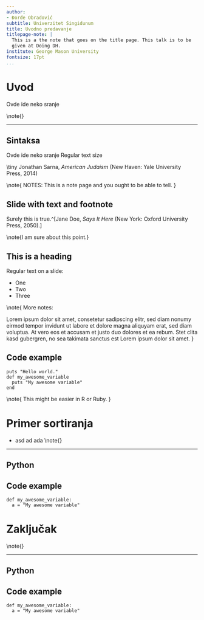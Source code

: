 ```yaml
---
author:
- Đorđe Obradović
subtitle: Univerzitet Singidunum
title: Uvodno predavanje
titlepage-note: |
  This is a the note that goes on the title page. This talk is to be
  given at Doing DH.
institute: George Mason University
fontsize: 17pt
...
```


# Uvod

Ovde ide neko sranje

\note{}

---

## Sintaksa

Ovde ide neko sranje
Regular text size

\tiny Jonathan Sarna, *American Judaism* (New Haven: Yale University
Press, 2014)

\note{
NOTES: This is a note page and you ought to be able to tell.
}

## Slide with text and footnote

Surely this is true.^[Jane Doe, *Says It Here* (New York: Oxford
University Press, 2050).]

\note{I am sure about this point.}

## This is a heading

Regular text on a slide:

-   One
-   Two
-   Three

\note{
More notes:

Lorem ipsum dolor sit amet, consetetur sadipscing elitr, sed diam nonumy eirmod
tempor invidunt ut labore et dolore magna aliquyam erat, sed diam voluptua. At
vero eos et accusam et justo duo dolores et ea rebum. Stet clita kasd gubergren,
no sea takimata sanctus est Lorem ipsum dolor sit amet.
}

## Code example

``` {.ruby}
puts "Hello world."
def my_awesome_variable
  puts "My awesome variable"
end
```

\note{
This might be easier in R or Ruby.
}

# Primer sortiranja

- asd ad ada
\note{}
---

## Python

## Code example

``` {.python}
def my_awesome_variable:
  a = "My awesome variable"

```



# Zaključak

\note{}

---

## Python

## Code example

``` {.python}
def my_awesome_variable:
  a = "My awesome variable"

```
